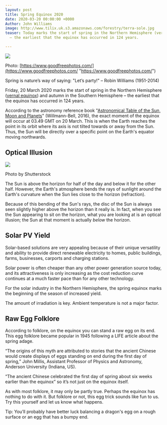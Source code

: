 ```yaml
---
layout: post
title: Spring Equinox 2020
date: 2020-03-20 00:00:00 +0000
Author: John Williams
image: http://www.tilix.uk.s3.amazonaws.com/forestry/terra-sole.jpg
teaser: Today marks the start of spring in the Northern Hemisphere (vernal equinox)
  – the earliest that the equinox has occurred in 124 years.

---
```

![](http://www.tilix.uk.s3.amazonaws.com/forestry/terra-sole.jpg)

Photo: [https://www.goodfreephotos.com/](https://www.goodfreephotos.com/ "https://www.goodfreephotos.com/")

Spring is nature’s way of saying: "Let’s party!" – Robin Williams (1951-2014)

Friday, 20 March 2020 marks the start of spring in the Northern Hemisphere ([vernal equinox](https://www.livescience.com/24728-spring.html)) and autumn in the Southern Hemisphere – the earliest that the equinox has occurred in 124 years.

According to the astronomy reference book "[Astronomical Table of the Sun, Moon and Planets](https://www.amazon.com/dp/1942675038)" (Willmann-Bell, 2016), the exact moment of the equinox will occur at 03.49 GMT on 20 March. This is when the Earth reaches the point in its orbit where its axis is not tilted towards or away from the Sun. Thus, the Sun will be directly over a specific point on the Earth's equator moving northwards.

## Optical Illusion

![](http://www.tilix.uk.s3.amazonaws.com/forestry/equinox.jpg)

Photo by Shutterstock

The Sun is above the horizon for half of the day and below it for the other half. However, the Earth's atmosphere bends the rays of sunlight around the Earth's curvature when the Sun lies close to the horizon (refraction).

Because of this bending of the Sun's rays, the disc of the Sun is always seen slightly higher above the horizon than it really is. In fact, when you see the Sun appearing to sit on the horizon, what you are looking at is an optical illusion; the Sun at that moment is actually _below_ the horizon.

## Solar PV Yield

Solar-based solutions are very appealing because of their unique versatility and ability to provide direct renewable electricity to homes, public buildings, farms, businesses, carports and charging stations.

Solar power is often cheaper than any other power generation source today, and its attractiveness is only increasing as the cost reduction curve continues at a much faster pace than for any other technology.

For the solar industry in the Northern Hemisphere, the spring equinox marks the beginning of the season of increased yield.

The amount of irradiation is key. Ambient temperature is not a major factor.

## Raw Egg Folklore

According to folklore, on the equinox you can stand a raw egg on its end. This egg folklore became popular in 1945 following a LIFE article about the spring adage.

“The origins of this myth are attributed to stories that the ancient Chinese would create displays of eggs standing on end during the first day of spring,” John Millis, Assistant Professor of Physics and Astronomy, Anderson University (Indiana, US).

“The ancient Chinese celebrated the first day of spring about six weeks earlier than the equinox” so it’s not just on the equinox itself.

As with most folklore, it may only be partly true. Perhaps the equinox has nothing to do with it. But folklore or not, this egg trick sounds like fun to us. Try this yourself and let us know what happens.

Tip: You’ll probably have better luck balancing a dragon's egg on a rough surface or an egg that has a bumpy end.